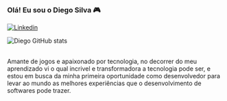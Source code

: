 
### Olá! Eu sou o Diego Silva 🎮

[![Linkedin](https://img.shields.io/badge/LinkedIn-0077B5?style=for-the-badge&logo=linkedin&logoColor=white
)](https://www.linkedin.com/in/diego-santana-da-silva-4bb940247/)

![Diego GitHub stats](https://github-readme-stats.vercel.app/api?username=Dgo-dev&show_icons=true&theme=dracula)

<br>
Amante de jogos e apaixonado por tecnologia, no decorrer do meu aprendizado vi o qual incrivel e transformadora a tecnologia pode ser, e estou em busca da minha primeira oportunidade como desenvolvedor para levar ao mundo as melhores experiências que o desenvolvimento de softwares pode trazer.
